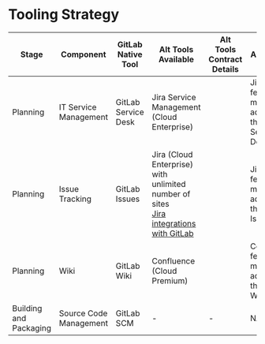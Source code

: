 # Tooling Strategy

|Stage|Component|GitLab Native Tool|Alt Tools Available|Alt Tools Contract Details|Assessment|Recommendation|  
|---|---|---|---|---|---|---|
|Planning|IT Service Management|GitLab Service Desk|Jira Service Management (Cloud Enterprise)||Jira’s features are more advanced than GitLab Service Desk|Either, depending on agency’s preference|
|Planning|Issue Tracking|GitLab Issues|Jira (Cloud Enterprise) with unlimited number of sites<br>[Jira integrations with GitLab](https://docs.gitlab.com/ee/integration/jira/)||Jira’s features are more advanced than GitLab Issues|Either, depending on agency’s preference|
|Planning|Wiki|GitLab Wiki|Confluence (Cloud Premium)||Confluence’s features are more advanced that GitLab Wiki|Either, depending on agency’s preference|
|Building and Packaging|Source Code Management|GitLab SCM|-|-|NA|GitLab|

